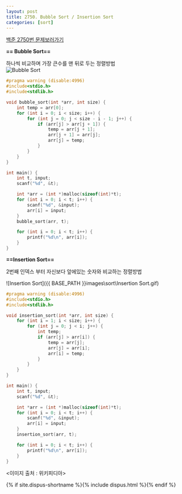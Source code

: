 ```yaml
---
layout: post
title: 2750. Bubble Sort / Insertion Sort
categories: [sort]
---
```

[백준 2750번 문제보러가기](https://www.acmicpc.net/problem/2750)

**== Bubble Sort==**

하나씩 비교하며 가장 큰수를 맨 뒤로 두는 정렬방법<br><img src="{{ BASE_PATH }}images\sort\Bubble Sort.gif" alt="Bubble Sort"/>

```c
#pragma warning (disable:4996)
#include<stdio.h>
#include<stdlib.h>

void bubble_sort(int *arr, int size) {
	int temp = arr[0];
	for (int i = 0; i < size; i++) {
		for (int j = 0; j < size - i - 1; j++) {
			if (arr[j] > arr[j + 1]) {
				temp = arr[j + 1];
				arr[j + 1] = arr[j];
				arr[j] = temp;
			}
		}
	}
}

int main() {
	int t, input;
	scanf("%d", &t);

	int *arr = (int *)malloc(sizeof(int)*t);
	for (int i = 0; i < t; i++) {
		scanf("%d", &input);
		arr[i] = input;
	}
	bubble_sort(arr, t);

	for (int i = 0; i < t; i++) {
		printf("%d\n", arr[i]);
	}
}
```



**==Insertion Sort==**

2번째 인덱스 부터 자신보다 앞에있는 숫자와 비교하는 정렬방법

![Insertion Sort]({{ BASE_PATH }}images\sort\Insertion Sort.gif)

```c
#pragma warning (disable:4996)
#include<stdio.h>
#include<stdlib.h>

void insertion_sort(int *arr, int size) {
	for (int i = 1; i < size; i++) {
		for (int j = 0; j < i; j++) {
			int temp;
			if (arr[j] > arr[i]) {
				temp = arr[j];
				arr[j] = arr[i];
				arr[i] = temp;
			}
		}
	}
}

int main() {
	int t, input;
	scanf("%d", &t);

	int *arr = (int *)malloc(sizeof(int)*t);
	for (int i = 0; i < t; i++) {
		scanf("%d", &input);
		arr[i] = input;
	}
	insertion_sort(arr, t);

	for (int i = 0; i < t; i++) {
		printf("%d\n", arr[i]);
	}
}
```

<이미지 출처 : 위키피디아>

{% if site.dispus-shortname %}{% include dispus.html %}{% endif %}